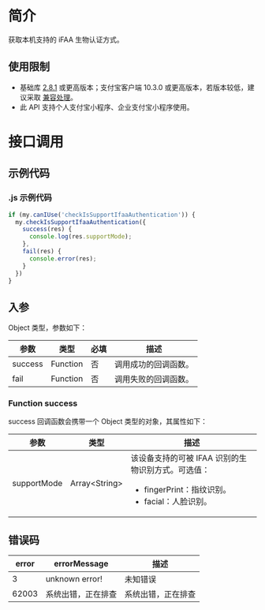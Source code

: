 # 简介
获取本机支持的 iFAA 生物认证方式。

## 使用限制

- 基础库 [2.8.1](https://opendocs.alipay.com/mini/framework/lib-upgrade-v2) 或更高版本；支付宝客户端 10.3.0 或更高版本，若版本较低，建议采取 [兼容处理](https://opendocs.alipay.com/mini/framework/compatibility)。
- 此 API 支持个人支付宝小程序、企业支付宝小程序使用。

# 接口调用

## 示例代码

### .js 示例代码
```javascript
if (my.canIUse('checkIsSupportIfaaAuthentication')) {
  my.checkIsSupportIfaaAuthentication({
    success(res) {
      console.log(res.supportMode);
    },
    fail(res) {
      console.error(res);
    }
  }) 
}
```

## 入参
Object 类型，参数如下：

| **参数** | **类型** | **必填** | **描述** |
| --- | --- | --- | --- |
| success | Function | 否 | 调用成功的回调函数。 |
| fail | Function | 否 | 调用失败的回调函数。 |

### Function success
success 回调函数会携带一个 Object 类型的对象，其属性如下：

| **参数** | **类型** | **描述** |
| --- | --- | --- |
| supportMode | Array\<String\> | 该设备支持的可被 IFAA 识别的生物识别方式。可选值：<ul><li>fingerPrint：指纹识别。</li><li>facial：人脸识别。</li></ul> |

## 错误码
| **error** | **errorMessage** | **描述** |
| --- | --- | --- |
| 3 | unknown error! | 未知错误 |
| 62003 | 系统出错，正在排查 | 系统出错，正在排查 |

